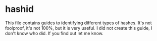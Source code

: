 # hashid

This file contains guides to identifying different types of hashes. It's not foolproof, it's not 100%, but it is very useful.
I did not create this guide, I don't know who did. If you find out let me know.
